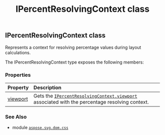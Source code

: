 ﻿---
title: IPercentResolvingContext class
second_title: Aspose.SVG for Python via .NET API References
description: 
type: docs
weight: 270
url: /python-net/aspose.svg.dom.css/ipercentresolvingcontext/
is_root: false
---

## IPercentResolvingContext class

Represents a context for resolving percentage values during layout calculations.



The IPercentResolvingContext type exposes the following members:

### Properties
| Property | Description |
| :- | :- |
| [viewport](/svg/python-net/aspose.svg.dom.css/ipercentresolvingcontext/viewport) | Gets the [`IPercentResolvingContext.viewport`](/svg/python-net/aspose.svg.dom.css/ipercentresolvingcontext#viewport) associated with the percentage resolving context. |



### See Also
* module [`aspose.svg.dom.css`](..)
